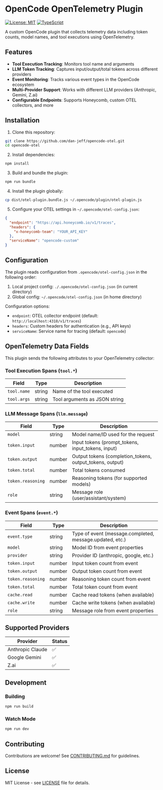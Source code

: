 # OpenCode OpenTelemetry Plugin

[![License: MIT](https://img.shields.io/badge/License-MIT-yellow.svg)](https://opensource.org/licenses/MIT)
[![TypeScript](https://img.shields.io/badge/TypeScript-5.0+-blue.svg)](https://www.typescriptlang.org/)

A custom OpenCode plugin that collects telemetry data including token counts, model names, and tool executions using OpenTelemetry.

## Features

- **Tool Execution Tracking**: Monitors tool name and arguments
- **LLM Token Tracking**: Captures input/output/total tokens across different providers
- **Event Monitoring**: Tracks various event types in the OpenCode ecosystem
- **Multi-Provider Support**: Works with different LLM providers (Anthropic, Gemini, Z.ai)
- **Configurable Endpoints**: Supports Honeycomb, custom OTEL collectors, and more

## Installation

1. Clone this repository:
```bash
git clone https://github.com/dan-jeff/opencode-otel.git
cd opencode-otel
```

2. Install dependencies:
```bash
npm install
```

3. Build and bundle the plugin:
```bash
npm run bundle
```

4. Install the plugin globally:
```bash
cp dist/otel-plugin.bundle.js ~/.opencode/plugin/otel-plugin.js
```

5. Configure your OTEL settings in `~/.opencode/otel-config.json`:
```json
{
  "endpoint": "https://api.honeycomb.io/v1/traces",
  "headers": {
    "x-honeycomb-team": "YOUR_API_KEY"
  },
  "serviceName": "opencode-custom"
}
```

## Configuration

The plugin reads configuration from `.opencode/otel-config.json` in the following order:
1. Local project config: `./.opencode/otel-config.json` (in current directory)
2. Global config: `~/.opencode/otel-config.json` (in home directory)

Configuration options:
- `endpoint`: OTEL collector endpoint (default: `http://localhost:4318/v1/traces`)
- `headers`: Custom headers for authentication (e.g., API keys)
- `serviceName`: Service name for tracing (default: `opencode`)

## OpenTelemetry Data Fields

This plugin sends the following attributes to your OpenTelemetry collector:

### Tool Execution Spans (`tool.*`)
| Field | Type | Description |
|-------|------|-------------|
| `tool.name` | string | Name of the tool executed |
| `tool.args` | string | Tool arguments as JSON string |

### LLM Message Spans (`llm.message`)
| Field | Type | Description |
|-------|------|-------------|
| `model` | string | Model name/ID used for the request |
| `token.input` | number | Input tokens (prompt_tokens, input_tokens, input) |
| `token.output` | number | Output tokens (completion_tokens, output_tokens, output) |
| `token.total` | number | Total tokens consumed |
| `token.reasoning` | number | Reasoning tokens (for supported models) |
| `role` | string | Message role (user/assistant/system) |

### Event Spans (`event.*`)
| Field | Type | Description |
|-------|------|-------------|
| `event.type` | string | Type of event (message.completed, message.updated, etc.) |
| `model` | string | Model ID from event properties |
| `provider` | string | Provider ID (anthropic, google, etc.) |
| `token.input` | number | Input token count from event |
| `token.output` | number | Output token count from event |
| `token.reasoning` | number | Reasoning token count from event |
| `token.total` | number | Total token count from event |
| `cache.read` | number | Cache read tokens (when available) |
| `cache.write` | number | Cache write tokens (when available) |
| `role` | string | Message role from event properties |

## Supported Providers

| Provider | Status |
|----------|--------|
| Anthropic Claude | ✅ |
| Google Gemini | ✅ |
| Z.ai | ✅ |

## Development

### Building

```bash
npm run build
```

### Watch Mode

```bash
npm run dev
```

## Contributing

Contributions are welcome! See [CONTRIBUTING.md](CONTRIBUTING.md) for guidelines.

## License

MIT License - see [LICENSE](LICENSE) file for details.
